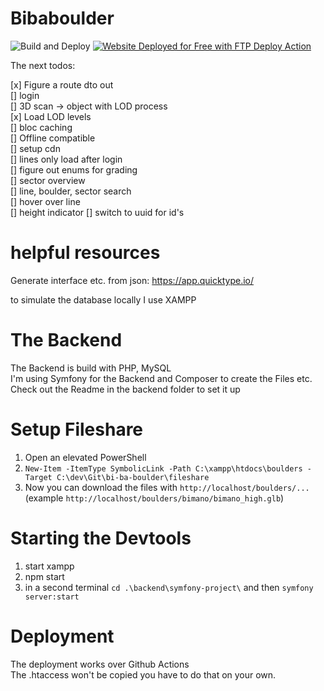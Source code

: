 # Bibaboulder

![Build and Deploy](https://github.com/thecell/bi-ba-boulder/actions/workflows/build-and-publish.yml/badge.svg)
[<img alt="Website Deployed for Free with FTP Deploy Action" src="https://img.shields.io/badge/Website deployed for free with-FTP DEPLOY ACTION-%3CCOLOR%3E?style=for-the-badge&color=297FA9">](https://github.com/SamKirkland/FTP-Deploy-Action)

The next todos:

[x] Figure a route dto out  
[] login  
[] 3D scan -> object with LOD process  
[x] Load LOD levels  
[] bloc caching  
[] Offline compatible  
[] setup cdn  
[] lines only load after login  
[] figure out enums for grading  
[] sector overview  
[] line, boulder, sector search  
[] hover over line  
[] height indicator 
[] switch to uuid for id's   

# helpful resources
Generate interface etc. from json: https://app.quicktype.io/

to simulate the database locally I use XAMPP

# The Backend
The Backend is build with PHP, MySQL   
I'm using Symfony for the Backend and Composer to create the Files etc.  
Check out the Readme in the backend folder to set it up

# Setup Fileshare
1. Open an elevated PowerShell
2. ``New-Item -ItemType SymbolicLink -Path C:\xampp\htdocs\boulders -Target C:\dev\Git\bi-ba-boulder\fileshare``
3. Now you can download the files with ``http://localhost/boulders/...`` (example ``http://localhost/boulders/bimano/bimano_high.glb``)

# Starting the Devtools
1. start xampp
2. npm start
3. in a second terminal `cd .\backend\symfony-project\` and then `symfony server:start`

# Deployment
The deployment works over Github Actions  
The .htaccess won't be copied you have to do that on your own.
